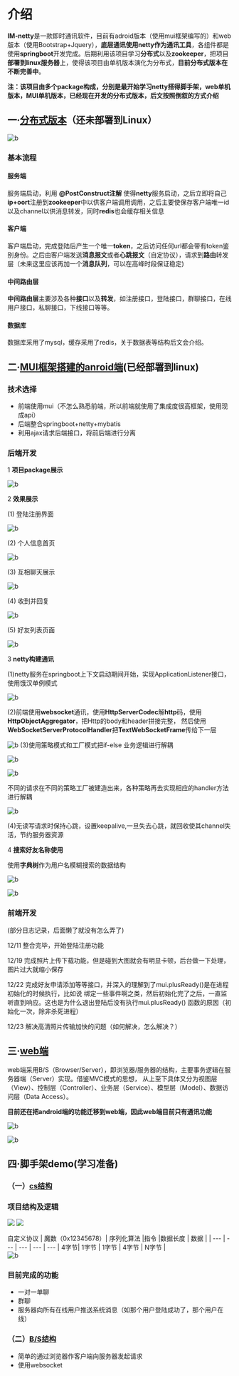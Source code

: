 # 介绍

**IM-netty**是一款即时通讯软件，目前有adroid版本（使用mui框架编写的）和web版本（使用Bootstrap+Jquery），**底层通讯使用netty作为通讯工具**，各组件都是使用**springboot**开发完成。后期利用该项目学习**分布式**以及**zookeeper**，把项目**部署到linux服务器**上，使得该项目由单机版本演化为分布式，**目前分布式版本在不断完善中**。

**注：该项目由多个package构成，分别是最开始学习netty搭得脚手架，web单机版本，MUI单机版本，已经现在开发的分布式版本，后文按照倒叙的方式介绍**

## 一·[分布式版本]()（还未部署到Linux）

![b](https://raw.githubusercontent.com/jiujiujiujiujiuaia/image/master/pic.png)

### 基本流程 
#### 服务端
服务端启动，利用 **@PostConstruct注解** 使得**netty**服务启动，之后立即将自己**ip+oort**注册到**zookeeper**中以供客户端调用调用，之后主要使保存客户端唯一id以及channel以供消息转发，同时**redis**也会缓存相关信息
#### 客户端
客户端启动，完成登陆后产生一个唯一**token**，之后访问任何url都会带有token鉴别身份。之后由客户端发送**消息报文**或者**心跳报文**（自定协议），请求到**路由**转发层（未来这里应该再加一个**消息队列**，可以在高峰时段保证稳定)
#### 中间路由层

**中间路由层**主要涉及各种**接口**以及**转发**，如注册接口，登陆接口，群聊接口，在线用户接口，私聊接口，下线接口等等。
#### 数据库
数据库采用了mysql，缓存采用了redis，关于数据表等结构后文会介绍。


## 二·[MUI框架搭建的anroid端](https://github.com/jiujiujiujiujiuaia/IM-netty/tree/master/src/main/java/com/ycw/wechat)(已经部署到linux)
### 技术选择
- 前端使用mui（不怎么熟悉前端，所以前端就使用了集成度很高框架，使用现成api）
- 后端整合springboot+netty+mybatis
- 利用ajax请求后端接口，将前后端进行分离

### 后端开发

1 **项目package展示**

![b](https://raw.githubusercontent.com/jiujiujiujiujiuaia/image/master/20190222120305.png)

2 **效果展示**

(1) 登陆注册界面

![b](https://raw.githubusercontent.com/jiujiujiujiujiuaia/image/master/netty/1.png)

(2) 个人信息首页

![b](https://raw.githubusercontent.com/jiujiujiujiujiuaia/image/master/netty/2.png)

(3) 互相聊天展示

![b](https://raw.githubusercontent.com/jiujiujiujiujiuaia/image/master/netty/3.png)

(4) 收到并回复

![b](https://raw.githubusercontent.com/jiujiujiujiujiuaia/image/master/netty/4.png)

(5) 好友列表页面

![b](https://raw.githubusercontent.com/jiujiujiujiujiuaia/image/master/netty/5.png)

3 **netty构建通讯**

(1)netty服务在springboot上下文启动期间开始，实现ApplicationListener接口，使用饿汉单例模式

![b](https://raw.githubusercontent.com/jiujiujiujiujiuaia/image/master/netty/7.png)

(2)前端使用**websocket**通讯，使用**HttpServerCodec**解**http**码，使用**HttpObjectAggregator**，把Http的body和header拼接完整，
然后使用**WebSocketServerProtocolHandler**把**TextWebSocketFrame**传给下一层

![b](https://raw.githubusercontent.com/jiujiujiujiujiuaia/image/master/netty/8.png)
(3)使用策略模式和工厂模式把if-else 业务逻辑进行解耦

![b](https://raw.githubusercontent.com/jiujiujiujiujiuaia/image/master/netty/9.png)

![b](https://raw.githubusercontent.com/jiujiujiujiujiuaia/image/master/netty/10.png)

不同的请求在不同的策略工厂被建造出来，各种策略再去实现相应的handler方法进行解耦

![b](https://raw.githubusercontent.com/jiujiujiujiujiuaia/image/master/netty/11.png)

(4)无读写请求时保持心跳，设置keepalive,一旦失去心跳，就回收使其channel失活，节约服务器资源

4 **搜索好友名称使用**

使用**字典树**作为用户名模糊搜索的数据结构

![b](https://raw.githubusercontent.com/jiujiujiujiujiuaia/image/master/netty/12.png)

![b](https://raw.githubusercontent.com/jiujiujiujiujiuaia/image/master/netty/13.png)


### 前端开发 

(部分日志记录，后面懒了就没有怎么弄了)

12/11 整合完毕，开始登陆注册功能

12/19 完成照片上传下载功能，但是碰到大图就会有明显卡顿，后台做一下处理，图片过大就缩小保存

12/22 完成好友申请添加等等接口，并深入的理解到了mui.plusReady()是在进程初始化的时候执行，比如说
绑定一些事件啊之类，然后初始化完了之后，一直监听直到响应。这也是为什么退出登陆后没有执行mui.plusReady()
函数的原因（初始化一次，除非杀死进程）

12/23 解决高清照片传输加快的问题（如何解决，怎么解决？）

## 三·[web端](https://github.com/jiujiujiujiujiuaia/IM-netty/tree/master/src/main/java/com/ycw/wechat)

web端采用B/S（Browser/Server），即浏览器/服务器的结构，主要事务逻辑在服务器端（Server）实现。借鉴MVC模式的思想，
从上至下具体又分为视图层（View）、控制层（Controller）、业务层（Service）、模型层（Model）、数据访问层（Data Access）。

**目前还在把android端的功能迁移到web端，因此web端目前只有通讯功能**

![b](https://raw.githubusercontent.com/jiujiujiujiujiuaia/image/master/netty/14.png)

![b](https://raw.githubusercontent.com/jiujiujiujiujiuaia/image/master/netty/15.png)


## 四·脚手架demo(学习准备)
### （一）[cs结构](https://github.com/jiujiujiujiujiuaia/IM-netty/tree/master/src/main/java/com/ycw/im/ClientAndServer)

### 项目结构及逻辑
![](image/1.png)
![](image/2.png)

自定义协议
|  魔数（0x12345678）| 序列化算法 |指令  |数据长度  | 数据 |
| --- | --- | --- | --- | --- 
|  4字节| 1字节 | 1字节 | 4字节 | N字节 |  
![b](https://raw.githubusercontent.com/jiujiujiujiujiuaia/image/master/netty/6.png)

### 目前完成的功能
- 一对一单聊
- 群聊
- 服务器向所有在线用户推送系统消息（如那个用户登陆成功了，那个用户在线）
### （二）[B/S结构](https://github.com/jiujiujiujiujiuaia/IM-netty/tree/master/src/main/java/com/ycw/im/BrowserAndClient)
- 简单的通过浏览器作客户端向服务器发起请求
- 使用websocket